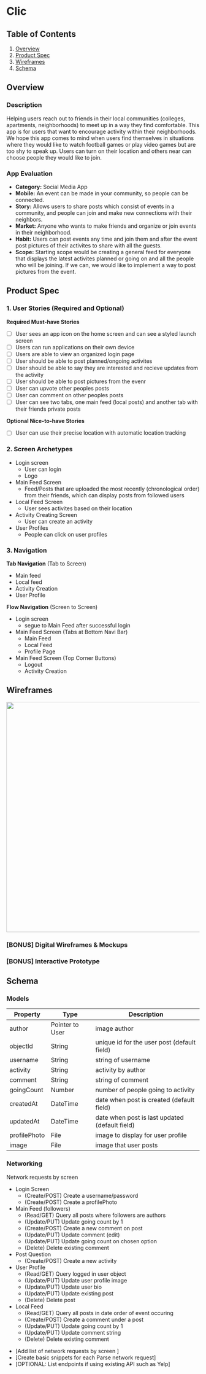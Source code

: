 # Clic

## Table of Contents
1. [Overview](#Overview)
1. [Product Spec](#Product-Spec)
1. [Wireframes](#Wireframes)
2. [Schema](#Schema)


## Overview
### Description
Helping users reach out to friends in their local communities (colleges,  apartments, neighborhoods) to meet up in a way they find comfortable.
This app is for users that want to encourage activity within their neighborhoods. We hope this app comes to mind when users find themselves in situations where they would like to watch football games or play video games but are too shy to speak up. Users can turn on their location and others near can choose people they would like to join.

### App Evaluation
- **Category:** Social Media App
- **Mobile:** An event can be made in your community, so people can be connected.
- **Story:** Allows users to share posts which consist of events in a community, and people can join and make new connections with their neighbors.
- **Market:** Anyone who wants to make friends and organize or join events in their neighborhood. 
- **Habit:** Users can post events any time and join them and after the event post pictures of their activites to share with all the guests. 
- **Scope:** Starting scope would be creating a general feed for everyone that displays the latest activites planned or going on and all the people who will be joining. If we can, we would like to implement a way to post pictures from the event. 


## Product Spec

### 1. User Stories (Required and Optional)

**Required Must-have Stories**

* [ ] User sees an app icon on the home screen and can see a styled launch screen
* [ ] Users can run applications on their own device
* [ ] Users are able to view an organized login page
* [ ] User should be able to post planned/ongoing activites
* [ ] User should be able to say they are interested and recieve updates from the activity
* [ ] User should be able to post pictures from the evenr
* [ ] User can upvote other peoples posts
* [ ] User can comment on other peoples posts
* [ ] User can see two tabs, one main feed (local posts) and another tab with their friends private posts

**Optional Nice-to-have Stories**

* [ ] User can use their precise location with automatic location tracking

### 2. Screen Archetypes

* Login screen
   * User can login
   * Logo
* Main Feed Screen
   * Feed/Posts that are uploaded the most recently (chronological order) from their friends, which can display posts from followed users
* Local Feed Screen
   * User sees activites based on their location
* Activity Creating Screen
    * User can create an activity
* User Profiles
    * People can click on user profiles


### 3. Navigation

**Tab Navigation** (Tab to Screen)

* Main feed
* Local feed
* Activity Creation
* User Profile

**Flow Navigation** (Screen to Screen)

* Login screen
   * segue to Main Feed after successful login
* Main Feed Screen (Tabs at Bottom Navi Bar)
   * Main Feed
   * Local Feed
   * Profile Page
* Main Feed Screen (Top Corner Buttons)
   * Logout
   * Activity Creation

## Wireframes

<img src="https://i.imgur.com/lO4PIoS.jpg" width=600>

### [BONUS] Digital Wireframes & Mockups

### [BONUS] Interactive Prototype

## Schema 
### Models
| Property      | Type     | Description |
| ------------- | -------- | ------------|
| author        | Pointer to User| image author |
| objectId      | String   | unique id for the user post (default field) |
| username      | String   | string of username
| activity      | String   | activity by author |
| comment       | String   | string of comment |
| goingCount    | Number   | number of people going to activity |
| createdAt     | DateTime | date when post is created (default field) |
| updatedAt     | DateTime | date when post is last updated (default field)
| profilePhoto  | File     | image to display for user profile |
| image         | File     | image that user posts |

### Networking
Network requests by screen
* Login Screen
    * (Create/POST) Create a username/password
    * (Create/POST) Create a profilePhoto
* Main Feed (followers)
    * (Read/GET) Query all posts where followers are authors 
    * (Update/PUT) Update going count by 1
    * (Create/POST) Create a new comment on post
    * (Update/PUT) Update comment (edit)
    * (Update/PUT) Update going count on chosen option
    * (Delete) Delete existing comment
* Post Question
    * (Create/POST) Create a new activity
* User Profile
    * (Read/GET) Query logged in user object
    * (Update/PUT) Update user profile image
    * (Update/PUT) Update user bio
    * (Update/PUT) Update existing post
    * (Delete) Delete post
* Local Feed
    * (Read/GET) Query all posts in date order of event occuring
    * (Create/POST) Create a comment under a post
    * (Update/PUT) Update going count by 1
    * (Update/PUT) Update comment string
    * (Delete) Delete existing comment
  
- [Add list of network requests by screen ]
- [Create basic snippets for each Parse network request]
- [OPTIONAL: List endpoints if using existing API such as Yelp]
